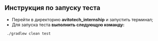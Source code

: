 Инструкция по запуску теста
-
* Перейти в директорию **avitotech_internship** и запустить терминал;
* Для запуска теста **выполнить следующую команду:**
```
 ./gradlew clean test
```
